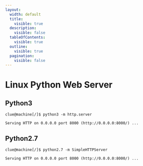 ```yaml
---
layout:
  width: default
  title:
    visible: true
  description:
    visible: false
  tableOfContents:
    visible: true
  outline:
    visible: true
  pagination:
    visible: false
---
```


# Linux Python Web Server

## Python3

```shell
clue@machine[/]$ python3 -m http.server

Serving HTTP on 0.0.0.0 port 8000 (http://0.0.0.0:8000/) ...
```

## Python2.7

```shell
clue@machine[/]$ python2.7 -m SimpleHTTPServer

Serving HTTP on 0.0.0.0 port 8000 (http://0.0.0.0:8000/) ...
```
